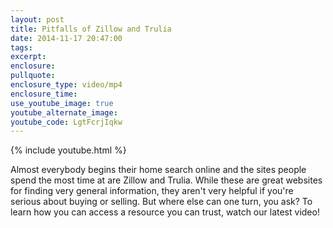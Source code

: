```yaml
---
layout: post
title: Pitfalls of Zillow and Trulia
date: 2014-11-17 20:47:00
tags:
excerpt:
enclosure:
pullquote:
enclosure_type: video/mp4
enclosure_time:
use_youtube_image: true
youtube_alternate_image:
youtube_code: LgtFcrjIqkw
---
```


{% include youtube.html %}

Almost everybody begins their home search online and the sites people spend the most time at are Zillow and Trulia. While these are great websites for finding very general information, they aren't very helpful if you're serious about buying or selling. But where else can one turn, you ask? To learn how you can access a resource you can trust, watch our latest video!<br>